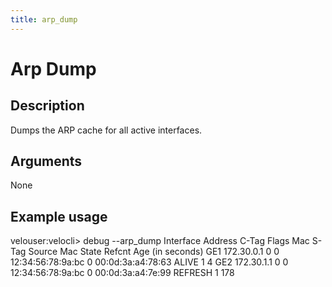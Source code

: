 ```yaml
---
title: arp_dump
---
```

#	Arp Dump

##	Description
Dumps the ARP cache for all active interfaces.

##  Arguments
None

##  Example usage

velouser:velocli> debug --arp_dump
Interface      Address  C-Tag  Flags                Mac  S-Tag         Source Mac    State  Refcnt  Age (in seconds)
GE1         172.30.0.1      0      0  12:34:56:78:9a:bc      0  00:0d:3a:a4:78:63    ALIVE       1                 4
GE2         172.30.1.1      0      0  12:34:56:78:9a:bc      0  00:0d:3a:a4:7e:99  REFRESH       1               178